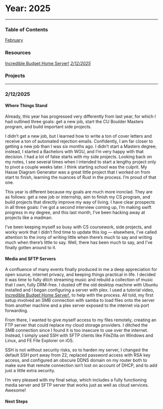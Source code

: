 # Year: 2025

---
### Table of Contents
[February](#2132025)

### Resources
[Incredible Budget Home Server!](https://youtu.be/72D3MvPk3Xs?si=MG4GxgGCANfHHZGE) [*2/12/2025*](#2122025)  

### Projects

---
### 2/12/2025
#### Where Things Stand
Already, this year has progressed very differently from last year, for which I had outlined three goals: get a new job, start the CU Boulder Masters program, and build important side projects. 

I didn’t get a new job, but I learned how to write a ton of cover letters and receive a ton of automated rejection emails. Confidently, I am far closer to getting a new job than I was six months ago. I didn’t start a Masters degree; instead, I started a Bachelors with WGU, and I’m very happy with that decision. I had a lot of false starts with my side projects. Looking back on my notes, I see several times when I intended to start a lengthy project only to pivot a couple weeks later. I think starting school was the culprit. My Hasse Diagram Generator was a great little project that I worked on from start to finish, learning the nuances of Rust in the process. I’m proud of that one.

This year is different because my goals are much more ironclad. They are as follows: get a new job or internship, aim to finish my CS program, and build projects that directly improve my way of living. I have clear prospects in all three goals: I’ve got a second interview coming up, I’m making swift progress in my degree, and this last month, I’ve been hacking away at projects like a madman.

I’ve been keeping myself so busy with CS coursework, side projects, and worky work that I didn’t find time to update this log — elsewhere, I’ve called attention to the irony of writing little when there’s much to say and writing much when there’s little to say. Well, there has been much to say, and I’ve finally gotten around to it.

#### Media and SFTP Servers
A confluence of many events finally produced in me a deep appreciation for open source, internet privacy, and keeping things practical in life. I decided it was time to fully ditch streaming music and rebuild a collection of music that I _own_, fully DRM-free. I dusted off the old desktop machine with Ubuntu installed and I began configuring a server with plex. I used a tutorial video, [Incredible Budget Home Server!](https://youtu.be/72D3MvPk3Xs?si=MG4GxgGCANfHHZGE), to help with the process. All told, my first setup involved an SMB connection with samba to load files onto the server from another machine and a plex server exposed to the internet via port forwarding.

From there, I wanted to give myself access to my files remotely, creating an FTP server that could replace my cloud storage providers. I ditched the SMB connection since I found it is too insecure to use over the internet. Instead, I simply used SSH with SFTP clients like FileZilla on Windows and Linux, and FE File Explorer on iOS.

SSH is not without security risks, so to harden my server, I changed the default SSH port away from 22, replaced password access with RSA key access, and configured an obscure DDNS domain on my router both to make sure that remote connection isn’t lost on account of DHCP, and to add just a little extra security.

I’m very pleased with my final setup, which includes a fully functioning media server and SFTP server that works just as well as cloud services. Awesome!

#### Next Steps
